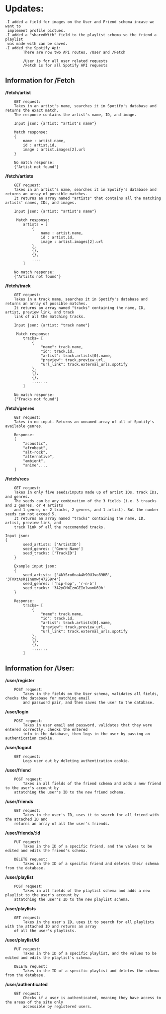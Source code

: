 # Updates:
    -I added a field for images on the User and Friend schema incase we want to 
     implement profile pictues.
    -I added a "sharedWith" field to the playlist schema so the friend a playlist 
     was made with can be saved.
    -I added the Spotify Api:
            There are now two API routes, /User and /Fetch

            /User is for all user related requests
            /Fetch is for all Spotify API requests

## **Information for /Fetch**
    
**/fetch/artist**
		
        GET request:
        Takes in an artist's name, searches it in Spotify's database and returns the exact match. 
	    The response contains the artist's name, ID, and image.

        Input json: {artist: "artist's name"}

        Match response:
        {
            name : artist.name,
            id : artist.id,
            image : artist.images[2].url
        }

        No match response:
        {"Artist not found"}

**/fetch/artists**
    
        GET request:
        Takes in an artist's name, searches it in Spotify's database and returns an array of possible matches. 
        It returns an array named "artists" that contains all the matching artists' names, IDs, and images.

        Input json: {artist: "artist's name"}

         Match response: 
            artists = [ 
                {
                    name : artist.name,
                    id : artist.id,
                    image : artist.images[2].url
                },
                {},
                {},
                ....
            ]

        No match response:
        {"Artists not found"}


**/fetch/track**
    
        GET request:
        Takes in a track name, searches it in Spotify's database and returns an array of possible matches.  
        It returns an array named "tracks" containing the name, ID, artist, preview link, and track 
	    link of all the matching tracks.

        Input json: {artist: "track name"}

         Match response: 
            tracks= [ 
                {
                    "name": track.name,
                    "id": track.id,
                    "artist": track.artists[0].name,
                    "preview": track.preview_url,
                    "url_link": track.external_urls.spotify
                },
                {},
                {},
                .......
            ]

        No match response:
        {"Tracks not found"}

**/fetch/genres**
    
        GET request:
        Takes in no input. Returns an unnamed array of all of Spotify's available genres.

        Response:
        [
            "acoustic",
            "afrobeat",
            "alt-rock",
            "alternative",
            "ambient",
            "anime"....
        ]

**/fetch/recs**
    
        GET request:
        Takes in only five seeds/inputs made up of artist IDs, track IDs, and genres. 
        The seeds can be any combination of the 3 fields (i.e. 3 traacks and 2 genres, or 4 artists 
	    and 1 genre, or 2 tracks, 2 genres, and 1 artist). But the number seeds can not exceed 5. 
        It returns an array named "tracks" containing the name, ID, artist, preview link, and 
	    track link of all the reccomended tracks.

	Input json:
	{
            seed_artists: ['ArtistID']
            seed_genres: ['Genre Name']
            seed_tracks: ['TrackID']
        }
	
        Example input json:
        {
            seed_artists: ['4kYSro6naA4h99UJvo89HB', '3TVXtAsR1Inumwj472S9r4']
            seed_genres: ['hip-hop', 'r-n-b']
            seed_tracks: '3A2yGHWIzmGEIolwonU69h'
        }

        Response:
            tracks= [ 
                {
                    "name": track.name,
                    "id": track.id,
                    "artist": track.artists[0].name,
                    "preview": track.preview_url,
                    "url_link": track.external_urls.spotify
                },
                {},
                {},
                .......
            ]

## **Information for /User:**

**/user/register**
    
        POST request:
            Takes in the fields on the User schena, validates all fields, checks the database for matching email 
	        and password pair, and then saves the user to the database.
    
**/user/login**
    
        POST request:  
            Takes in user email and password, validates that they were entered correctly, checks the entered 
	        info in the database, then logs in the user by passing an authentication cookie.

**/user/logout**
    
        GET request:
            Logs user out by deleting authentication cookie.

**/user/friend**
    
        POST request:
            Takes in all fields of the friend schema and adds a new friend to the user's account by 
		attatching the user's ID to the new friend schema.

**/user/friends**
    
        GET request:
            Takes in the user's ID, uses it to search for all friend with the attached ID and 
		returns an array of all the user's friends.

**/user/friends/:id**
    
        PUT request:
            Takes in the ID of a specific friend, and the values to be edited and edits the friend's schema. 
        
        DELETE request:
            Takes in the ID of a specific friend and deletes their schema from the database.

**/user/playlist**
    
        POST request:
            Takes in all fields of the playlist schema and adds a new playlist to the user's account by 
		attatching the user's ID to the new playlist schema.

**/user/playlists**
    
        GET request:
            Takes in the user's ID, uses it to search for all playlists with the attached ID and returns an array 
		of all the user's playlists.

**/user/playlist/id**
    
        PUT request:
            Takes in the ID of a specific playlist, and the values to be edited and edits the playlist's schema. 
        
        DELETE request:
            Takes in the ID of a specific playlist and deletes the schema from the database.

**/user/authenticated**
    
        GET request:
            Checks if a user is authenticated, meaning they have access to the areas of the site only 
	        accessible by registered users.


